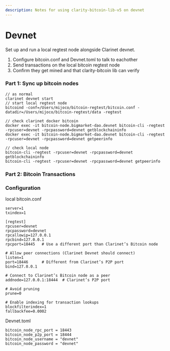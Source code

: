 ```yaml
---
description: Notes for using clarity-bitcoin-lib-v5 on devnet
---
```


# Devnet

Set up and run a local regtest node alongside Clarinet devnet.

1. Configure bitcoin.conf and Devnet.toml to talk to eachother
2. Send transactions on the local bitcoin regtest node
3. Confirm they get mined and that clarity-bitcoin lib can verify

### Part 1: Sync up bitcoin nodes

```
// as normal
clarinet devnet start 
// start local regtest node
bitcoind -conf=/Users/mijoco/bitcoin-regtest/bitcoin.conf -datadir=/Users/mijoco/bitcoin-regtest/data -regtest

// check clarinet docker bitcoin
docker exec -it bitcoin-node.bigmarket-dao.devnet bitcoin-cli -regtest -rpcuser=devnet -rpcpassword=devnet getblockchaininfo
docker exec -it bitcoin-node.bigmarket-dao.devnet bitcoin-cli -regtest -rpcuser=devnet -rpcpassword=devnet getpeerinfo

// check local node
bitcoin-cli -regtest -rpcuser=devnet -rpcpassword=devnet getblockchaininfo
bitcoin-cli -regtest -rpcuser=devnet -rpcpassword=devnet getpeerinfo

```

### Part 2: Bitcoin Transactions



### Configuration

local bitcoin.conf

```
server=1
txindex=1

[regtest]
rpcuser=devnet
rpcpassword=devnet
rpcallowip=127.0.0.1
rpcbind=127.0.0.1
rpcport=18445   # Use a different port than Clarinet’s Bitcoin node

# Allow peer connections (Clarinet Devnet should connect)
listen=1
port=18446      # Different from Clarinet’s P2P port
bind=127.0.0.1

# Connect to Clarinet’s Bitcoin node as a peer
addnode=127.0.0.1:18444  # Clarinet’s P2P port

# Avoid pruning
prune=0

# Enable indexing for transaction lookups
blockfilterindex=1
fallbackfee=0.0002
```

Devnet.toml

```
bitcoin_node_rpc_port = 18443
bitcoin_node_p2p_port = 18444
bitcoin_node_username = "devnet"
bitcoin_node_password = "devnet"
```



